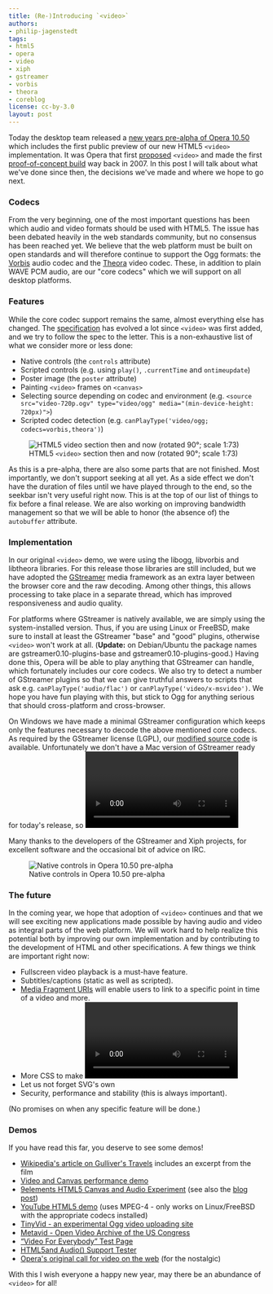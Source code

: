 ```yaml
---
title: (Re-)Introducing `<video>`
authors:
- philip-jagenstedt
tags:
- html5
- opera
- video
- xiph
- gstreamer
- vorbis
- theora
- coreblog
license: cc-by-3.0
layout: post
---
```


Today the desktop team released a [new years pre-alpha of Opera 10.50](http://my.opera.com/desktopteam/blog/happy-new-year) which includes the first public preview of our new HTML5 `<video>` implementation. It was Opera that first [proposed](http://lists.whatwg.org/pipermail/whatwg-whatwg.org/2007-February/009702.html) `<video>` and made the first [proof-of-concept build](http://people.opera.com/howcome/2007/video/) way back in 2007. In this post I will talk about what we've done since then, the decisions we've made and where we hope to go next.

### Codecs

From the very beginning, one of the most important questions has been which audio and video formats should be used with HTML5. The issue has been debated heavily in the web standards community, but no consensus has been reached yet. We believe that the web platform must be built on open standards and will therefore continue to support the Ogg formats: the [Vorbis](http://www.vorbis.com/) audio codec and the [Theora](http://theora.org/) video codec. These, in addition to plain WAVE PCM audio, are our "core codecs" which we will support on all desktop platforms.

### Features

While the core codec support remains the same, almost everything else has changed. The [specification](http://www.whatwg.org/specs/web-apps/current-work/multipage/video.html) has evolved a lot since `<video>` was first added, and we try to follow the spec to the letter. This is a non-exhaustive list of what we consider more or less done:

* Native controls (the `controls` attribute)
* Scripted controls (e.g. using `play()`, `.currentTime` and `ontimeupdate`)
* Poster image (the `poster` attribute)
* Painting `<video>` frames on `<canvas>`
* Selecting source depending on codec and environment (e.g. `<source src="video-720p.ogv" type="video/ogg" media="(min-device-height: 720px)">`)
* Scripted codec detection (e.g. `canPlayType('video/ogg; codecs=vorbis,theora')`)

<figure class="figure" id="figure-1">
	<img src="{{ page.id }}/html5-video-spec-length.png" alt="HTML5 video section then and now (rotated 90°; scale 1:73)" class="figure__media">
	<figcaption class="figure__caption">HTML5 <code>&lt;video></code> section then and now (rotated 90°; scale 1:73)</figcaption>
</figure>

As this is a pre-alpha, there are also some parts that are not finished. Most importantly, we don't support seeking at all yet. As a side effect we don't have the duration of files until we have played through to the end, so the seekbar isn't very useful right now. This is at the top of our list of things to fix before a final release. We are also working on improving bandwidth management so that we will be able to honor (the absence of) the `autobuffer` attribute.

### Implementation

In our original `<video>` demo, we were using the libogg, libvorbis and libtheora libraries. For this release those libraries are still included, but we have adopted the [GStreamer](http://gstreamer.freedesktop.org/) media framework as an extra layer between the browser core and the raw decoding. Among other things, this allows processing to take place in a separate thread, which has improved responsiveness and audio quality.

For platforms where GStreamer is natively available, we are simply using the system-installed version. Thus, if you are using Linux or FreeBSD, make sure to install at least the GStreamer "base" and "good" plugins, otherwise `<video>` won't work at all. (**Update:** on Debian/Ubuntu the package names are gstreamer0.10-plugins-base and gstreamer0.10-plugins-good.) Having done this, Opera will be able to play anything that GStreamer can handle, which fortunately includes our core codecs. We also try to detect a number of GStreamer plugins so that we can give truthful answers to scripts that ask e.g. `canPlayType('audio/flac')` or `canPlayType('video/x-msvideo')`. We hope you have fun playing with this, but stick to Ogg for anything serious that should cross-platform and cross-browser.

On Windows we have made a minimal GStreamer configuration which keeps only the features necessary to decode the above mentioned core codecs. As required by the GStreamer license (LGPL), our [modified source code](http://sourcecode.opera.com/gstreamer/) is available. Unfortunately we don't have a Mac version of GStreamer ready for today's release, so <video> is not available on Mac just yet.

Many thanks to the developers of the GStreamer and Xiph projects, for excellent software and the occasional bit of advice on IRC.

<figure class="figure" id="figure-2">
	<img src="{{ page.id }}/video-controls.png" alt="Native controls in Opera 10.50 pre-alpha" class="figure__media">
	<figcaption class="figure__caption">Native controls in Opera 10.50 pre-alpha</figcaption>
</figure>

### The future

In the coming year, we hope that adoption of `<video>` continues and that we will see exciting new applications made possible by having audio and video as integral parts of the web platform. We will work hard to help realize this potential both by improving our own implementation and by contributing to the development of HTML and other specifications. A few things we think are important right now:

* Fullscreen video playback is a must-have feature.
* Subtitles/captions (static as well as scripted).
* [Media Fragment URIs](http://www.w3.org/TR/media-frags/) will enable users to link to a specific point in time of a video and more.
* More CSS to make <video> and the whole web even more awesome.
* Let us not forget SVG's own <audio> and <video> elements.
* Security, performance and stability (this is always important).

(No promises on when any specific feature will be done.)

### Demos

If you have read this far, you deserve to see some demos!

* [Wikipedia's article on Gulliver's Travels](http://en.wikipedia.org/w/index.php?title=Gulliver%27s_Travels_(film)&direction=next&oldid=329469376#History) includes an excerpt from the film
* [Video and Canvas performance demo](http://people.freedesktop.org/~company/stuff/video-demo.html)
* [9elements HTML5 Canvas and Audio Experiment](http://9elements.com/io/projects/html5/canvas/) (see also the [blog post](http://9elements.com/io/?p=153))
* [YouTube HTML5 demo](http://www.youtube.com/html5) (uses MPEG-4 - only works on Linux/FreeBSD with the appropriate codecs installed)
* [TinyVid - an experimental Ogg video uploading site](http://tinyvid.tv/)
* [Metavid - Open Video Archive of the US Congress](http://metavid.org/)
* [“Video For Everybody” Test Page](http://camendesign.com/code/files/video_for_everybody/test.html)
* [HTML5and Audio() Support Tester](http://www.happyworm.com/jquery/jplayer/HTML5.Audio.Support/)
* [Opera's original call for video on the web](http://dev.opera.com/articles/view/a-call-for-video-on-the-web-opera-vid/) (for the nostalgic)

With this I wish everyone a happy new year, may there be an abundance of `<video>` for all!
